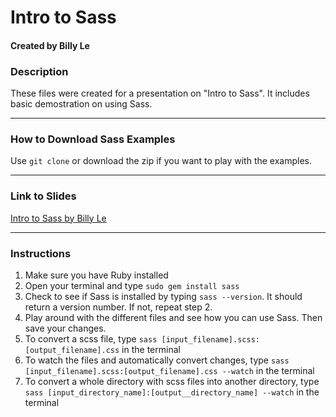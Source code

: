# Intro to Sass
#### Created by Billy Le

### Description
These files were created for a presentation on "Intro to Sass". It includes basic demostration on using Sass.
***

### How to Download Sass Examples
Use `git clone` or download the zip if you want to play with the examples.
***

### Link to Slides
[Intro to Sass by Billy Le](https://goo.gl/OyGGE7)
***

### Instructions

1. Make sure you have Ruby installed
2. Open your terminal and type `sudo gem install sass`
3. Check to see if Sass is installed by typing `sass --version`. It should return a version number. If not, repeat step 2.
4. Play around with the different files and see how you can use Sass. Then save your changes.
5. To convert a scss file, type `sass [input_filename].scss:[output_filename].css` in the terminal
6. To watch the files and automatically convert changes, type `sass [input_filename].scss:[output_filename].css --watch` in the terminal
7. To convert a whole directory with scss files into another directory, type `sass [input_directory_name]:[output__directory_name] --watch` in the terminal
 